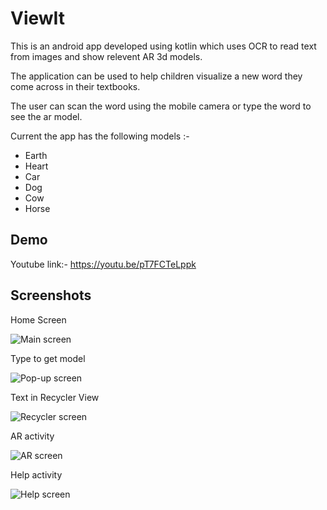 
# ViewIt

This is an android app developed using kotlin which uses OCR to read text from images and show relevent AR 3d models.

The application can be used to help children visualize a new word they come across in their textbooks.

The user can scan the word using the mobile camera or type the word to see the ar model.

Current the app has the following models :-
 * Earth
 * Heart
 * Car
 * Dog
 * Cow
 * Horse
## Demo

Youtube link:- https://youtu.be/pT7FCTeLppk
## Screenshots

Home Screen

![Main screen](https://lh3.googleusercontent.com/ZT9SBq1ThIRUCVhh5q-qb0yOLZKHg3T7B2amgX80BG_QaWSXU4K8lUQuS6msZLrA701GC-YeNTR9FPAAhyzHNvPj7ePEfu5Lk-pPt2Ns-bgHjXK2VgMjXa81u-RjAKjhhIIQALwMEckTDcI5RcVeZadndETH7fdtHd32FKMBIV-wfr9N_q0hE4-Y5T9rbvfyGKAhA_bAvIO6wuCyTVfIiz4t-YFXyt6EWZdSF8qMmyAeTCB73pFO3EC7R1h1TZ1bhiAb3-Q-cK3ukl4w_Por9iNsFNdLdAECquTNvWbCQMfG0WcP40IY28GHKiLA7kx95q6KwFmyU-24cxd9uuop0riH4eNz_-SjPCmujhNzRaJZKmrBfLkoMOW5QqmDJ61gBgtKZPPz8_1G9b6q2oUg8rDNyQBMpdoF_M-4ABM78g1Ww-SXYB_0Cjn-KRcpJYjTQ9IKkD-PVaktxbbhn4gPJpvpGmfbgSQywINrXt154Zi8C976XCSeWbjjKhZ_bf-UiPyzdWT-1j2R_YBbD3Y9IYDpQscJ7tP4qNtp3r7ITa1xjOVOyccaqvWlq-VSn7sSlejikjwyPj_xSS6MyDG7qyqR_EU4f2V4DKNoU5QkzxmXv5hAUpnlfvIVw3l8bzjDvPbkuN7OQGUzOmyJe8oRxm8Y6BNb0-JlOFoXwPw0nGNEFPy05Ae1aaUfhiIHgwuOMCNJcf9T6sRZRVemg7Ywo7DFbt2gc5u6JYOcqPkyN90ovWRBOxZPPZv6xkZ7MuEIb_cs3F1eUTlVQM_SOYLBZJWgZVey5nSoUwda8Y0XTP6ErXDlcOpj9I7UWnD2H9pWAH9G1uzkJ01i9r_cju70N_ao6aXzTR_Jm_4lv541PYgrruPOqxPgrlIqbu_c5EkaKYJyeQqOs_pqzQwORIv8SGOWvEnBwr5jyVYw6liF-sfdjW4L7CXpBQsBvBYEXGbmHFfY_rnrOnq5JR7Ac_B0dd1ziPufVVCUuehn2_IFhLqRtQs=w420-h933-no?authuser=0)

Type to get model

![Pop-up screen](https://lh3.googleusercontent.com/Y80lJKvoo_1rA5z-at5mp0QnGESM23-_kL_wII9HPErze5PcgW00a3fWKFNzl8Nv70rUak_tY4foVL-Uf4iV32FPnEVUgKDBpWE_3JvvKefyOIz_5TeKkncFpGTdgmT4YMV9m17ZxXFKv--5EcRJR1Qin6GPByb6gqLCQNgEpn60VJoA8riG0ca2J8Sv7pNtpThUT9p22vbOKRtVFWtT-CWGVlvziflVGR0oyaPXVd2hjsf4B4Zlnpo-DbL3_py3Ttj1roNQXHvrN2HgDaNdIkTLdL04DNwBOJua1JVTDwgnVpJUApYPP7w4FvBunsznL-TLxTH6XVxxwNVZp0vW0qA2Ud4425iumBxQMOL-lzKW3N8IKe4bZVlD_6AF6Z_A9lPAS2UHLcurEYHSbVsJ5SXIYVhWVSvAC8FTzAhe7VnYrCWwcCor02YiReRFVoKBwMDsyXN8zJMwtuRk03ImL7w35lVAu-5PI3xsPjX1uaXsgVncg2ISBhgc3cXItj-acPYJR4QY7Bh-_v_svQfoVadZrBVrk0luuxdK1XVtMp3PJQ5iiLuJWCTQhzQx6OI31PeIXax4ZO3PUcvPPEfj1TpzQvzFV4Qgg4ZuFWJtNCghkYDiEEJK1H2nH2GGmnp17g4i7RHzblGRKCotJ-J6aibME0IiONeOEmnGKfphbt9wMV9FcCgUesZcaCLTtAwqg2pRYl3j3hwFvkiPC7Em3d11FoRZO-XUxUGwy7z7Jug8VbWl9Nhl5F2TGrIfR5N0_95wnAuLv-sSRLSNreW0t8wbDYbiksmGgf3O1FLu_i5AiDDSYuHFR7ijvYFKqZ92SOe2cwWjqhy-Qs08SyHBfDhgioL-BuySnie7XyeZVrXZuXAacyOQjxygY32MN303mtP7hph9JQ2LRbU5uy-sRZ30fecbZlDuQKU1_VM75JU2v2EAh9n5grxJMhlXsux07eBBn1E8P89wJeS7DiFo-trP_5TuR8hhPQkMBnwXtOPteHc=w420-h933-no?authuser=0)

Text in Recycler View

![Recycler screen](https://lh3.googleusercontent.com/f6pKiljmdr6VBVI5-murc7UY55Aw7Y6L0ZdbTPMlpdu_gn13Yy1Iw5TBdrIhKOLMTEJMZT44RijGhCmBNSfDNfTB5OKQ7CRrJ65-aQryHDJkq2H9ooZBHgwQY1hTKIsrFZGmKvhXZyAjHGs9-z3mcOY6NFDSl6qP9uqYc4B2_k2M7VDBIHCYuuIEX6Pu0nP_UzE6jC9n864b_5zaY9PYaIgn7K-b3MSMKG-Ww-E_mlwAnBiak3cUUQ0nlXNhKzyon4RS3ju0q-LIM6Fi7ulHv3Dnacc1x3yyEOBXe5nY-1kfaYc3G1fAsI3WZ2vkBZmRGbcDLr_y2DC9huqZWRQ2JtD845rtAFy_1xVCXaxpoxoOwsSDpyKXVwJ9n8Njx3w-BpD19XlFlt-WqQzdWXcg9eNkNnmkNzrYeZRSUSzHu2d2vsXjksMcMtzcsAtmfiUWJ1zOq2ms0leP1ojfTjs60pRL4YR_9tKLYm0toCjCIxP1L4IvGWj4Q-BDE42QKK8CTunctgVxYZTAgBGcoyhfaSbmA10f9gfX399wrNJryzhTQOI1xeWj3XM6PpJJ-aZX_7CoSLlPRPh3foQw22jh1R5tkW1szg_-FFmqw-dVZ41GoAtGYFzvVftFdTs2bc6I5kC6CUq8wMTCPlF0ql6O1j_mLjRDWG1_VRm7mMmpjr2JL0GRn0VIwcU6pmkMLuo2klv57RgaasxLNmsR5qDenx0cA_PQhk1crSQOV2KjFto9ePMBDnucxaY4S4_Grl8ePozRrey33ZnGoQueIxqgbB6Zb1b5qRnSgQW82FEsmGHooYir-qXeKRievj0F9gY0gHHl5vT0T-o9pefsOLRpdoGVJ227FIfXpSTa4blujaBct1F560LXfMQFdlO8rrfTI79vOc1E0mLHHrYXBr11mfeZyhFfho6pDzo-7HWGJjAfBxTqTkz0jkQFb684ML49hcrzBncQ1Dvjik09o7GWaOE8AcSR-lp7JBc3FRkePEXJi2g=w420-h933-no?authuser=0)

AR activity

![AR screen](https://lh3.googleusercontent.com/8xtoK7Op9gaM4_Zd4tHMHrElVY63aLQofPQ3zCykKC14J8NMERol3aKVYr8zgVauqFaNf3lb0LtbFbXBMrVzUs2hIIzy_Z2sIeQpb5Rj5jGFD7uzmgwluFtEd74rteUbsPx8SKGolqO1K2lmtRjXTigp4aSgIxvgeE2FfVlafGt2oL-vfRJGI6cqE3LJdTS30AM8wKvvMC2nHYm6mLuJfdW4p7C4Ot6JYSoPcwNnhYXLfniScYgU7QwHew-0eyPBH5ay10xyRyVwreTX1PVUG9fgDfAXFJ_7DL-yeKhQK8Fg6Xs_1syAgn2AHq7WBKE_nHZTeThkQBh_l1ocI6-Ui3gFNKSM6-KV1FwotM4E-89m99XQWoDB3ozW6ybNwEIWkfG-ZnYRw6UR8aBVwkTwf8wZRzxbCgtYePdB3mWBhtgcB2ZgQaERpeP8DrtQRlOs8qlBcjXzXfhzScFsRNmKdYtD0Wyz9BK_81sl_U3X2efjqXDsEY2A0iL9N4nFsd-62Q5JjCYt4mDtzRdBogOBHq4BzS5clzqsSXXleOPw3vhQwAZXFT8dCnL0_LFA4dLfI8iO6U9OUHPITjDsp5sGkPqdPlDEyZp3Fd_Ojykz6w1mfW1_sXiXDyzA4_ZEIxlkmxS2Ixbf9dVgCsTE9ybVutblQTGG2keoBSNeHYORonsY-hj7TeHCGiJTJ6FVh6QofhmjQsdC14bMeTdf7FCKnCA-5xRmDin5EvMZMRNdQTIchEMz-IwVWyjtiVGaHh-qba2utJ2yLlKewJWiyhl2yyvb59_NxOF3yJcMZ-bkx-pf-uAuY10yF2YllM7W6j7wI2wsxjPkLLlUzTWgXF8pJZgJpzvdSuuCzJXNssknL2YzNC2KKe4eA4s-pkTIJDWXw3-xgEhrzLPjgHLEb3L_e30-0TvnsZ6ttG5HHS9K-nwqHJpfmuRf_7ToQ_eYxTMCjS6-mupBiNOtbtoFB6N4BWOCq_peJJzNMQ-WrOjiW9TV38c=w420-h933-no?authuser=0)

Help activity

![Help screen](https://lh3.googleusercontent.com/9quWIEw0DNVJ7L88mu76IcazwPIP_UkCObCsJJnyN6dZKEWk0BzYXwKOCCOhFLFez7iMPV3p8gO9JUX-G0LwkN5eLYk9LCD0TqMwoWM2JjvQhqbuEdxxojjOgzIQ_7hA2zNobMUcnWHnRlSt0JE6uDWkcb6f6uPqkzB2SUtKGhECp_BKtB-fXYIfG7j36Fg7s7vENtfWFMUML0NcXupjyzHeavVmWGQ5VKf1K6ikuRyOKgvRYkBYjPIrzP0XAzpj0ijFMKfjZvhrpoIqiwTwrFqDKa1IFFPVyBH7f6N0ywJAreTiUyEn38Vuus_iqh_pvEwdX0w-CbMdf1SjmCfF7Y8jn_63q6cTo4TiQnZPkQlzMjXv42mNNqMEtDShZ1M3EEZSlwvcl5S2jIQjkGN4HD7RN4Qrf1IylGYpRcY0hwcb_9V0Qe1rSj3ERd2Kb-RvxUZ4AelBuB9bj5wB_VS1m4gBAFC7S5YnHXmnbRAo6-o5Jb2pKTduaKyeFH_TFISyq_-k1biG1vR0QnIFjpAgNejZLI2ZZWkBynXGISpn4ndVT0Mdm3MlSRF9-lFMVZMEkeXu4KvwiwYi14QG4M9IIF_08W6gaN4M8Tpde740njMltjBysJoDKK6Iz5ziL4Myv-UEpqjjy4ibMETco3Nro106Bf-K2U8ZLj879XRfjyCLpTdgv9qOGKqJ45sojlFqU1pZs1MmGh_P05Vc3co_B0m6sWjGLpM6MQeKe1yybjcMBM9iG8XZN0G4fKiNQnIEGZj7SPWKo7gugPu4x6dXjmNdf4ipbC2Nz0AN5v-ytzq5y_ii3VsjvIEu0pY7ZTp7IcVEw0cBRu--XwsJZLpdmDZB8T_Ibu2cuc5seVoanCLIRCuWxV9lRl3BICueKZHvY_gu91je16LGI1Z3Cqodrc3oe7VXn4oUkuacLAWRbesrCcOwFlLzEmv3nreOzjXkQdrPZVsc42YEHjQShgJq649qV76ZULitWm-VaPwrIW4HmsA=w420-h933-no?authuser=0)
